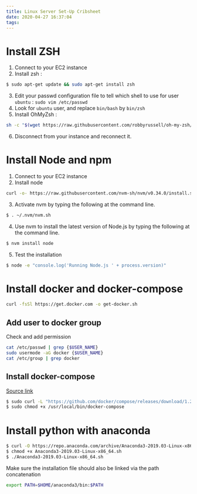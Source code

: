 ```yaml
---
title: Linux Server Set-Up Cribsheet
date: 2020-04-27 16:37:04
tags:
---
```



# Install ZSH

1. Connect to your EC2 instance
2. Install zsh : 
```bash
$ sudo apt-get update && sudo apt-get install zsh
```
3. Edit your passwd configuration file to tell which shell to use for user `ubuntu` : `sudo vim /etc/passwd`
4. Look for `ubuntu` user, and replace `bin/bash` by `bin/zsh`
5. Install OhMyZsh : 
```bash
sh -c "$(wget https://raw.githubusercontent.com/robbyrussell/oh-my-zsh/master/tools/install.sh -O -)"
```
6. Disconnect from your instance and reconnect it. 

# Install Node and npm

1. Connect to your EC2 instance
2. Install node 
```bash
curl -o- https://raw.githubusercontent.com/nvm-sh/nvm/v0.34.0/install.sh | bash
```
3. Activate nvm by typing the following at the command line.
```bash
$ . ~/.nvm/nvm.sh
```
4. Use nvm to install the latest version of Node.js by typing the following at the command line.
```bash
$ nvm install node
```
5. Test the installation
```bash 
$ node -e "console.log('Running Node.js ' + process.version)"
```


# Install docker and docker-compose 
```bash
curl -fsSl https://get.docker.com -o get-docker.sh
```

## Add user to docker group

Check and add permission
```bash
cat /etc/passwd | grep {$USER_NAME}
sudo usermode -aG docker {$USER_NAME}
cat /etc/group | grep docker

```

## Install docker-compose

[Source link](https://docs.docker.com/compose/install/)

```bash
$ sudo curl -L "https://github.com/docker/compose/releases/download/1.25.5/docker-compose-$(uname -s)-$(uname -m)" -o /usr/local/bin/docker-compose
$ sudo chmod +x /usr/local/bin/docker-compose
```


# Install python with anaconda

```bash
$ curl -O https://repo.anaconda.com/archive/Anaconda3-2019.03-Linux-x86_64.sh
$ chmod +x Anaconda3-2019.03-Linux-x86_64.sh
$ ./Anaconda3-2019.03-Linux-x86_64.sh
```

Make sure the installation file should also be linked via the path concatenation
```bash
export PATH=$HOME/anaconda3/bin:$PATH
```


